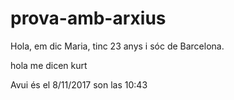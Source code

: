 ﻿# prova-amb-arxius


Hola, em dic Maria, tinc 23 anys i sóc de Barcelona.

hola me dicen kurt

Avui és el 8/11/2017
son las 10:43


